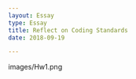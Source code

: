 ```yaml
---
layout: Essay
type: Essay
title: Reflect on Coding Standards
date: 2018-09-19

---
```

   
images/Hw1.png
